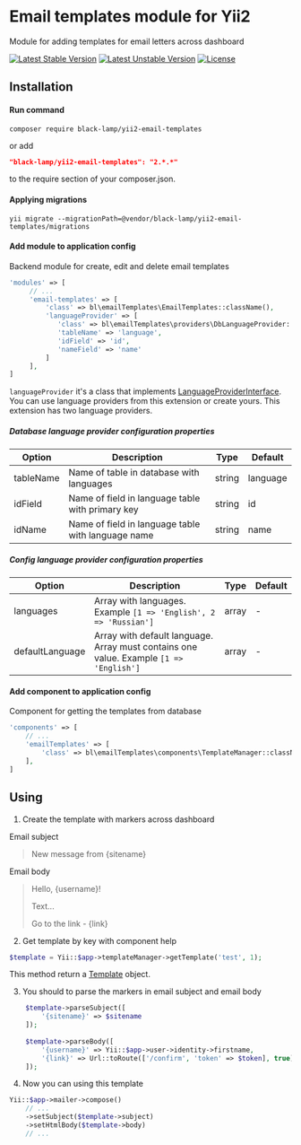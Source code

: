 Email templates module for Yii2
===============================
Module for adding templates for email letters across dashboard

[![Latest Stable Version](https://poser.pugx.org/black-lamp/yii2-email-templates/v/stable)](https://packagist.org/packages/black-lamp/yii2-email-templates)
[![Latest Unstable Version](https://poser.pugx.org/black-lamp/yii2-email-templates/v/unstable)](https://packagist.org/packages/black-lamp/yii2-email-templates)
[![License](https://poser.pugx.org/black-lamp/yii2-email-templates/license)](https://packagist.org/packages/black-lamp/yii2-email-templates)

Installation
------------
#### Run command
```
composer require black-lamp/yii2-email-templates
```
or add
```json
"black-lamp/yii2-email-templates": "2.*.*"
```
to the require section of your composer.json.
#### Applying migrations
```
yii migrate --migrationPath=@vendor/black-lamp/yii2-email-templates/migrations
```
#### Add module to application config
Backend module for create, edit and delete email templates
```php
'modules' => [
     // ...
     'email-templates' => [
         'class' => bl\emailTemplates\EmailTemplates::className(),
         'languageProvider' => [
            'class' => bl\emailTemplates\providers\DbLanguageProvider::className(),
            'tableName' => 'language',
            'idField' => 'id',
            'nameField' => 'name'
         ]
     ],
]
```
`languageProvider` it's a class that implements [LanguageProviderInterface](https://github.com/black-lamp/yii2-email-templates/blob/master/src/providers/LanguageProviderInterface.php).
You can use language providers from this extension or create yours.
This extension has two language providers.

##### Database language provider configuration properties
| Option | Description | Type | Default |
|----|----|----|----|
|tableName|Name of table in database with languages|string|language|
|idField|Name of field in language table with primary key|string|id|
|idName|Name of field in language table with language name|string|name|

##### Config language provider configuration properties
| Option | Description | Type | Default |
|----|----|----|----|
|languages|Array with languages. Example `[1 => 'English', 2 => 'Russian']`|array|-|
|defaultLanguage|Array with default language. Array must contains one value. Example `[1 => 'English']`|array|-|

#### Add component to application config
Component for getting the templates from database
```php
'components' => [
    // ...
    'emailTemplates' => [
        'class' => bl\emailTemplates\components\TemplateManager::className()
    ],
]
```

Using
-----
1) Create the template with markers across dashboard

Email subject
> New message from {sitename}

Email body
> Hello, {username}!
>
> Text...
>
> Go to the link - {link}

2) Get template by key with component help
```php
$template = Yii::$app->templateManager->getTemplate('test', 1);
```
This method return a [Template](https://github.com/black-lamp/yii2-email-templates/blob/master/src/data/Template.php) object.

3) You should to parse the markers in email subject and email body
```php
    $template->parseSubject([
        '{sitename}' => $sitename
    ]);
    
    $template->parseBody([
        '{username}' => Yii::$app->user->identity->firstname,
        '{link}' => Url::toRoute(['/confirm', 'token' => $token], true)
    ]);
```

4) Now you can using this template
```php
Yii::$app->mailer->compose()
    // ...
    ->setSubject($template->subject)
    ->setHtmlBody($template->body)
    // ...
```
